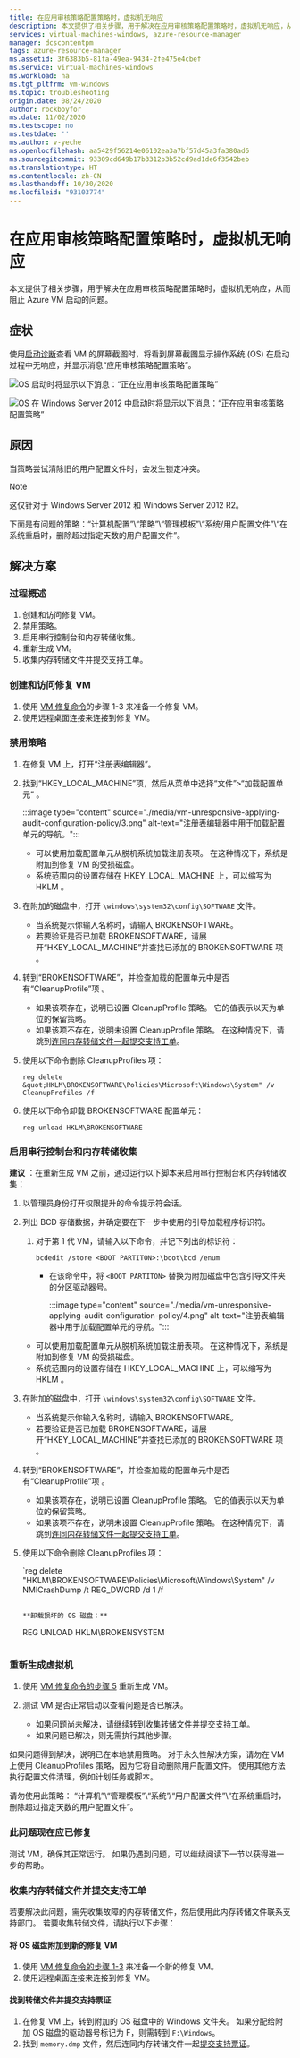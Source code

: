 ```yaml
---
title: 在应用审核策略配置策略时，虚拟机无响应
description: 本文提供了相关步骤，用于解决在应用审核策略配置策略时，虚拟机无响应，从而阻止 Azure VM 启动的问题。
services: virtual-machines-windows, azure-resource-manager
manager: dcscontentpm
tags: azure-resource-manager
ms.assetid: 3f6383b5-81fa-49ea-9434-2fe475e4cbef
ms.service: virtual-machines-windows
ms.workload: na
ms.tgt_pltfrm: vm-windows
ms.topic: troubleshooting
origin.date: 08/24/2020
author: rockboyfor
ms.date: 11/02/2020
ms.testscope: no
ms.testdate: ''
ms.author: v-yeche
ms.openlocfilehash: aa5429f56214e06102ea3a7bf57d45a3fa380ad6
ms.sourcegitcommit: 93309cd649b17b3312b3b52cd9ad1de6f3542beb
ms.translationtype: HT
ms.contentlocale: zh-CN
ms.lasthandoff: 10/30/2020
ms.locfileid: "93103774"
---
```

<!--Verified successfully on Charactors only-->
# <a name="virtual-machine-is-unresponsive-while-applying-audit-policy-configuration-policy"></a>在应用审核策略配置策略时，虚拟机无响应

本文提供了相关步骤，用于解决在应用审核策略配置策略时，虚拟机无响应，从而阻止 Azure VM 启动的问题。

## <a name="symptom"></a>症状

使用[启动诊断](./boot-diagnostics.md)查看 VM 的屏幕截图时，将看到屏幕截图显示操作系统 (OS) 在启动过程中无响应，并显示消息“应用审核策略配置策略”。

  ![OS 启动时将显示以下消息：“正在应用审核策略配置策略”](./media/vm-unresponsive-applying-audit-configuration-policy/1.png)

  ![OS 在 Windows Server 2012 中启动时将显示以下消息：“正在应用审核策略配置策略”](./media/vm-unresponsive-applying-audit-configuration-policy/2.png)

## <a name="cause"></a>原因

当策略尝试清除旧的用户配置文件时，会发生锁定冲突。

> [!NOTE]
> 这仅针对于 Windows Server 2012 和 Windows Server 2012 R2。

下面是有问题的策略：“计算机配置”\“策略”\“管理模板”\“系统/用户配置文件”\“在系统重启时，删除超过指定天数的用户配置文件”。

## <a name="solution"></a>解决方案

### <a name="process-overview"></a>过程概述

1. 创建和访问修复 VM。
1. 禁用策略。
1. 启用串行控制台和内存转储收集。
1. 重新生成 VM。
1. 收集内存转储文件并提交支持工单。

### <a name="create-and-access-a-repair-vm"></a>创建和访问修复 VM

1. 使用 [VM 修复命令](./repair-windows-vm-using-azure-virtual-machine-repair-commands.md)的步骤 1-3 来准备一个修复 VM。
1. 使用远程桌面连接来连接到修复 VM。

### <a name="disable-the-policy"></a>禁用策略

1. 在修复 VM 上，打开“注册表编辑器”。
1. 找到“HKEY_LOCAL_MACHINE”项，然后从菜单中选择“文件”>“加载配置单元” 。

    :::image type="content" source="./media/vm-unresponsive-applying-audit-configuration-policy/3.png" alt-text="注册表编辑器中用于加载配置单元的导航。":::

    - 可以使用加载配置单元从脱机系统加载注册表项。 在这种情况下，系统是附加到修复 VM 的受损磁盘。
    - 系统范围内的设置存储在 HKEY_LOCAL_MACHINE 上，可以缩写为 HKLM 。

1. 在附加的磁盘中，打开 `\windows\system32\config\SOFTWARE` 文件。

    - 当系统提示你输入名称时，请输入 BROKENSOFTWARE。
    - 若要验证是否已加载 BROKENSOFTWARE，请展开“HKEY_LOCAL_MACHINE”并查找已添加的 BROKENSOFTWARE 项  。

1. 转到“BROKENSOFTWARE”，并检查加载的配置单元中是否有“CleanupProfile”项 。

    - 如果该项存在，说明已设置 CleanupProfile 策略。 它的值表示以天为单位的保留策略。
    - 如果该项不存在，说明未设置 CleanupProfile 策略。 在这种情况下，请跳到[连同内存转储文件一起提交支持工单](#collect-the-memory-dump-file-and-submit-a-support-ticket)。

1. 使用以下命令删除 CleanupProfiles 项：

    `reg delete &quot;HKLM\BROKENSOFTWARE\Policies\Microsoft\Windows\System" /v CleanupProfiles /f`

1. 使用以下命令卸载 BROKENSOFTWARE 配置单元：

    `reg unload HKLM\BROKENSOFTWARE`

### <a name="enable-the-serial-console-and-memory-dump-collection"></a>启用串行控制台和内存转储收集

**建议** ：在重新生成 VM 之前，通过运行以下脚本来启用串行控制台和内存转储收集：

1. 以管理员身份打开权限提升的命令提示符会话。
1. 列出 BCD 存储数据，并确定要在下一步中使用的引导加载程序标识符。

    1. 对于第 1 代 VM，请输入以下命令，并记下列出的标识符：

        `bcdedit /store <BOOT PARTITON>:\boot\bcd /enum`

        - 在该命令中，将 `<BOOT PARTITON>` 替换为附加磁盘中包含引导文件夹的分区驱动器号。

            :::image type="content" source="./media/vm-unresponsive-applying-audit-configuration-policy/4.png" alt-text="注册表编辑器中用于加载配置单元的导航。":::

    - 可以使用加载配置单元从脱机系统加载注册表项。 在这种情况下，系统是附加到修复 VM 的受损磁盘。
    - 系统范围内的设置存储在 HKEY_LOCAL_MACHINE 上，可以缩写为 HKLM 。

1. 在附加的磁盘中，打开 `\windows\system32\config\SOFTWARE` 文件。

    - 当系统提示你输入名称时，请输入 BROKENSOFTWARE。
    - 若要验证是否已加载 BROKENSOFTWARE，请展开“HKEY_LOCAL_MACHINE”并查找已添加的 BROKENSOFTWARE 项  。

1. 转到“BROKENSOFTWARE”，并检查加载的配置单元中是否有“CleanupProfile”项 。

    - 如果该项存在，说明已设置 CleanupProfile 策略。 它的值表示以天为单位的保留策略。
    - 如果该项不存在，说明未设置 CleanupProfile 策略。 在这种情况下，请跳到[连同内存转储文件一起提交支持工单](#collect-the-memory-dump-file-and-submit-a-support-ticket)。

1. 使用以下命令删除 CleanupProfiles 项：

    `reg delete &quot;HKLM\BROKENSOFTWARE\Policies\Microsoft\Windows\System" /v NMICrashDump /t REG_DWORD /d 1 /f 
    ```

    **卸载损坏的 OS 磁盘：**

    ```
    REG UNLOAD HKLM\BROKENSYSTEM
    ```

### <a name="rebuild-the-virtual-machine"></a>重新生成虚拟机

1. 使用 [VM 修复命令的步骤 5](./repair-windows-vm-using-azure-virtual-machine-repair-commands.md#repair-process-example) 重新生成 VM。

1. 测试 VM 是否正常启动以查看问题是否已解决。

   - 如果问题尚未解决，请继续转到[收集转储文件并提交支持工单](#collect-the-memory-dump-file-and-submit-a-support-ticket)。
   - 如果问题已解决，则无需执行其他步骤。

如果问题得到解决，说明已在本地禁用策略。 对于永久性解决方案，请勿在 VM 上使用 CleanupProfiles 策略，因为它将自动删除用户配置文件。 使用其他方法执行配置文件清理，例如计划任务或脚本。

请勿使用此策略：
“计算机”\“管理模板”\“系统”/“用户配置文件”\“在系统重启时，删除超过指定天数的用户配置文件”。

### <a name="the-issue-should-now-be-fixed"></a>此问题现在应已修复

测试 VM，确保其正常运行。 如果仍遇到问题，可以继续阅读下一节以获得进一步的帮助。

### <a name="collect-the-memory-dump-file-and-submit-a-support-ticket"></a>收集内存转储文件并提交支持工单

若要解决此问题，需先收集故障的内存转储文件，然后使用此内存转储文件联系支持部门。 若要收集转储文件，请执行以下步骤：

#### <a name="attach-the-os-disk-to-a-new-repair-vm"></a>将 OS 磁盘附加到新的修复 VM

1. 使用 [VM 修复命令的步骤 1-3](./repair-windows-vm-using-azure-virtual-machine-repair-commands.md) 来准备一个新的修复 VM。
1. 使用远程桌面连接来连接到修复 VM。

#### <a name="locate-the-dump-file-and-submit-a-support-ticket"></a>找到转储文件并提交支持票证

1. 在修复 VM 上，转到附加的 OS 磁盘中的 Windows 文件夹。 如果分配给附加 OS 磁盘的驱动器号标记为 F，则需转到 `F:\Windows`。
1. 找到 `memory.dmp` 文件，然后连同内存转储文件一起[提交支持票证](https://support.azure.cn/support/support-azure/)。

<!--Not Available on [non-maskable interrupt (NMI) calls in serial console](/virtual-machines/troubleshooting/serial-console-windows#use-the-serial-console-for-nmi-calls)-->

<!-- Update_Description: update meta properties, wording update, update link -->
